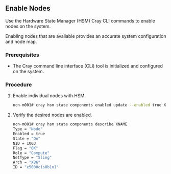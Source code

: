 ## Enable Nodes

Use the Hardware State Manager \(HSM\) Cray CLI commands to enable nodes on the system.

Enabling nodes that are available provides an accurate system configuration and node map.

### Prerequisites

-   The Cray command line interface \(CLI\) tool is initialized and configured on the system.

### Procedure

1.  Enable individual nodes with HSM.

    ```bash
    ncn-m001# cray hsm state components enabled update --enabled true XNAME
    ```

2.  Verify the desired nodes are enabled.

    ```bash
    ncn-m001# cray hsm state components describe XNAME
    Type = "Node"
    Enabled = true
    State = "On"
    NID = 1003
    Flag = "OK"
    Role = "Compute"
    NetType = "Sling"
    Arch = "X86"
    ID = "x5000c1s0b1n1"
    ```


